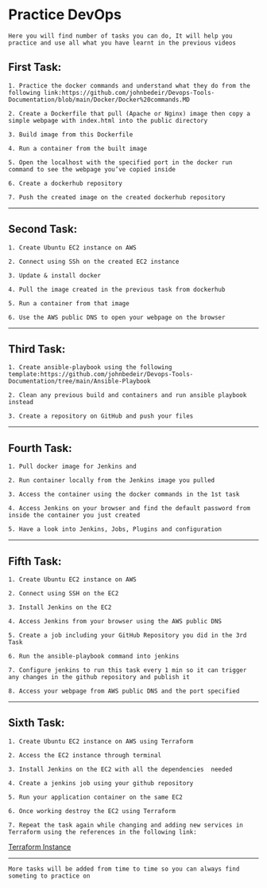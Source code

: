 # Practice DevOps 
``
Here you will find number of tasks you can do, It will help you practice and use all what you have learnt in the previous videos
``
## First Task:
```
1. Practice the docker commands and understand what they do from the following link:https://github.com/johnbedeir/Devops-Tools-Documentation/blob/main/Docker/Docker%20commands.MD

2. Create a Dockerfile that pull (Apache or Nginx) image then copy a simple webpage with index.html into the public directory

3. Build image from this Dockerfile

4. Run a container from the built image 

5. Open the localhost with the specified port in the docker run command to see the webpage you’ve copied inside

6. Create a dockerhub repository

7. Push the created image on the created dockerhub repository 
```
---
## Second Task:
```
1. Create Ubuntu EC2 instance on AWS 

2. Connect using SSh on the created EC2 instance 

3. Update & install docker 

4. Pull the image created in the previous task from dockerhub 

5. Run a container from that image 

6. Use the AWS public DNS to open your webpage on the browser 

```
---
## Third Task: 
```
1. Create ansible-playbook using the following template:https://github.com/johnbedeir/Devops-Tools-Documentation/tree/main/Ansible-Playbook

2. Clean any previous build and containers and run ansible playbook instead  

3. Create a repository on GitHub and push your files 
```
---
## Fourth Task:
```
1. Pull docker image for Jenkins and 

2. Run container locally from the Jenkins image you pulled 

3. Access the container using the docker commands in the 1st task 

4. Access Jenkins on your browser and find the default password from inside the container you just created

5. Have a look into Jenkins, Jobs, Plugins and configuration 
```
---
## Fifth Task:
```
1. Create Ubuntu EC2 instance on AWS

2. Connect using SSH on the EC2

3. Install Jenkins on the EC2

4. Access Jenkins from your browser using the AWS public DNS

5. Create a job including your GitHub Repository you did in the 3rd Task

6. Run the ansible-playbook command into jenkins

7. Configure jenkins to run this task every 1 min so it can trigger any changes in the github repository and publish it

8. Access your webpage from AWS public DNS and the port specified
```
---
## Sixth Task:
```
1. Create Ubuntu EC2 instance on AWS using Terraform

2. Access the EC2 instance through terminal 

3. Install Jenkins on the EC2 with all the dependencies  needed

4. Create a jenkins job using your github repository 

5. Run your application container on the same EC2 

6. Once working destroy the EC2 using Terraform 

7. Repeat the task again while changing and adding new services in Terraform using the references in the following link: 
```
[Terraform Instance](https://registry.terraform.io/providers/hashicorp/aws/latest/docs/resources/instance)

---

``
More tasks will be added from time to time so you can always find someting to practice on
``